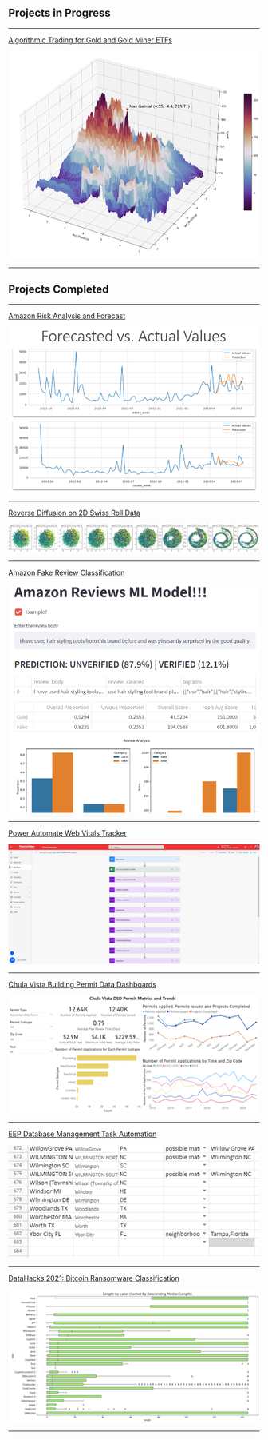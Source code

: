 ## Projects in Progress

---
[Algorithmic Trading for Gold and Gold Miner ETFs](/project_algorithmic_trading.md)

<img src="images/Strategy Involving GDX buy and sell thresholds (crop margin) (2).png?raw=true"/>

---

## Projects Completed

---
[Amazon Risk Analysis and Forecast](/project_Amazon.md)

<img src="images/forecasted vs actual.png?raw=true"/>

---
[Reverse Diffusion on 2D Swiss Roll Data](/project_diffusion_2D.md)

<img src="images/spiral reverse diffusion (colored).png?raw=true"/>

---
[Amazon Fake Review Classification](/project_FARS.md)

<img src="images/Streamlit Demo.gif?raw=true"/>

---
[Power Automate Web Vitals Tracker](/project_web_vitals.md)

<img src="images/Power Automate Flow.gif?raw=true"/>

---
[Chula Vista Building Permit Data Dashboards](/project_chula_vista.md)

<img src="images/example dashboard 1.PNG?raw=true"/>

---
[EEP Database Management Task Automation](/project_database_management_task_automation.md)

<img src="EEP/select rows.gif?raw=true"/>

---
[DataHacks 2021: Bitcoin Ransomware Classification](/project_datahacks2021.md)

<img src="images/Boxplot Length by Label.PNG?raw=true"/>


---
